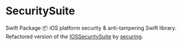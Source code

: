 # SecuritySuite

Swift Package 📦  iOS platform security & anti-tampering Swift library. Refactored version of the [IOSSecuritySuite](https://github.com/securing/IOSSecuritySuite) by [securing](https://github.com/securing).
